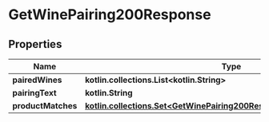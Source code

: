 
# GetWinePairing200Response

## Properties
| Name | Type | Description | Notes |
| ------------ | ------------- | ------------- | ------------- |
| **pairedWines** | **kotlin.collections.List&lt;kotlin.String&gt;** |  |  |
| **pairingText** | **kotlin.String** |  |  |
| **productMatches** | [**kotlin.collections.Set&lt;GetWinePairing200ResponseProductMatchesInner&gt;**](GetWinePairing200ResponseProductMatchesInner.md) |  |  |



